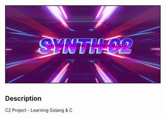 <h1 align="center">
<br>
<img src=assets/SYNTHC2.png border="2px solid #555">
<br>
</h1>

## Description
C2 Project - Learning Golang &amp; C
